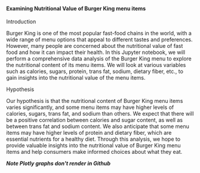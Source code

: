#### Examining Nutritional Value of Burger King menu items

Introduction

Burger King is one of the most popular fast-food chains in the world, with a wide range of menu options that appeal to different tastes and preferences. However, many people are concerned about the nutritional value of fast food and how it can impact their health. In this Jupyter notebook, we will perform a comprehensive data analysis of the Burger King menu to explore the nutritional content of its menu items. We will look at various variables such as calories, sugars, protein, trans fat, sodium, dietary fiber, etc., to gain insights into the nutritional value of the menu items.

Hypothesis

Our hypothesis is that the nutritional content of Burger King menu items varies significantly, and some menu items may have higher levels of calories, sugars, trans fat, and sodium than others. We expect that there will be a positive correlation between calories and sugar content, as well as between trans fat and sodium content. We also anticipate that some menu items may have higher levels of protein and dietary fiber, which are essential nutrients for a healthy diet. Through this analysis, we hope to provide valuable insights into the nutritional value of Burger King menu items and help consumers make informed choices about what they eat.


***Note Plotly graphs don't render in Github***
